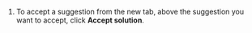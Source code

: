 1. To accept a suggestion from the new tab, above the suggestion you want to accept, click **Accept solution**.